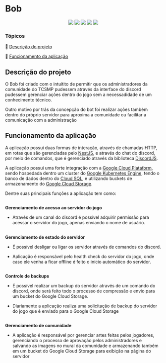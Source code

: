 <h1>Bob</h1>

<p  align="center">

<img  src="https://img.shields.io/badge/node.js-6DA55F?style=for-the-badge&logo=node.js&logoColor=white"/>

<img  src="https://img.shields.io/badge/nestjs-%23E0234E.svg?style=for-the-badge&logo=nestjs&logoColor=white"/>

<img  src="https://img.shields.io/badge/GoogleCloud-%234285F4.svg?style=for-the-badge&logo=google-cloud&logoColor=white"/>

<img  src="https://img.shields.io/badge/postgres-%23316192.svg?style=for-the-badge&logo=postgresql&logoColor=white"/>

<img  src="https://img.shields.io/badge/Discord-%235865F2.svg?style=for-the-badge&logo=discord&logoColor=white"/>

</p>

### Tópicos

:small_blue_diamond: [Descrição do projeto](#descrição-do-projeto)

:small_blue_diamond: [Funcionamento da aplicação](#funcionamento-da-aplicação)

## Descrição do projeto

<p  align="justify">

O Bob foi criado com o intuítito de permitir que os administradores da comunidade do TCSMP pudessem através da interface do discord pudessem gerenciar ações dentro do jogo sem a necessadidade de um conhecimento técnico.

Outro motivo por trás da concepção do bot foi realizar ações também dentro do próprio servidor para aproxima a comunidade ou facilitar a comunicação com a administração

</p>

## Funcionamento da aplicação

A aplicação possui duas formas de interação, através de chamadas HTTP, em rotas que são gerenciadas pelo [NestJS](https://nestjs.com/), e através do chat do discord, por meio de comandos, que é gerenciado através da biblioteca [DiscordJS](https://discord.js.org/).

A aplicação possui uma forte integração com a [Google Cloud Plataform](https://cloud.google.com/), sendo hospedada dentro um cluster do [Google Kubernetes Engine](https://cloud.google.com/kubernetes-engine?hl=pt_br), tendo o banco de dados dentro do [Cloud SQL](https://cloud.google.com/sql/), e utilizando buckets de armazenamento do [Google Cloud Storage](https://cloud.google.com/storage/).

Dentre suas principais funções a aplicação tem como:

##

**Gerenciamento de acesso ao servidor do jogo**

- Através de um canal do discord é possível adquirir permissão para acessar o servidor do jogo, apenas enviando o nome de usuário.

##

**Gerenciamento de estado do servidor**

- É possível desligar ou ligar os servidor através de comandos do discord.

- Aplicação é responsável pelo health check do servidor do jogo, onde caso ele venha a ficar offline é feito o início automático do servidor.

  ##

**Controle de backups**

- É possível realizar um backup do servidor através de um comando do discord, onde será feito todo o processo de compressão e envio para um bucket do Google Cloud Storage.

- Diariamente a aplicação realiza uma solicitação de backup do servidor do jogo que é enviado para o Google Cloud Storage

  ##

**Gerenciamento de comunidade**

- A aplicação é responsável por gerenciar artes feitas pelos jogadores, gerenciando o processo de aprovação pelos administradores e salvando as imagens no mural da comunidade e armazenando também em um bucket do Google Cloud Storage para exibição na página do servidor

##
